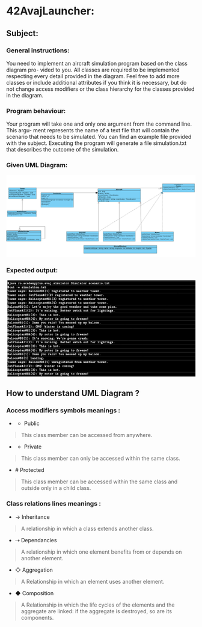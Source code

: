 # 42AvajLauncher:
## Subject:
### General instructions:
You need to implement an aircraft simulation program based on the class diagram pro-
vided to you. All classes are required to be implemented respecting every detail provided
in the diagram. Feel free to add more classes or include additional attributes if you think
it is necessary, but do not change access modifiers or the class hierarchy for the classes
provided in the diagram.

### Program behaviour:
Your program will take one and only one argument from the command line. This argu-
ment represents the name of a text file that will contain the scenario that needs to be
simulated. You can find an example file provided with the subject.
Executing the program will generate a file simulation.txt that describes the outcome
of the simulation.

### Given UML Diagram:
![Screenshot](avaj_uml.png)

### Expected output:
![Screenshot](expected_output.png)

## How to understand UML Diagram ?
### Access modifiers symbols meanings :

- + Public
> This class member can be accessed from anywhere.
- - Private
> This class member can only be accessed within the same class.
- \# Protected
> This class member can be accessed within the same class and outside only in a child class.

### Class relations lines meanings :
- → Inheritance
> A relationship in which a class extends another class.
- ⇢ Dependancies
> A relationship in which one element benefits from or depends on another element.
- ◇ Aggregation
> A Relationship in which an element uses another element.
- ◆ Composition
> A Relationship in which the life cycles of the elements and the aggregate are linked: if the aggregate is destroyed, so are its components.
